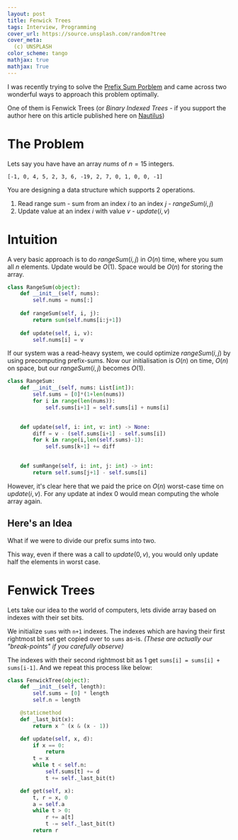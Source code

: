 ```yaml
---
layout: post
title: Fenwick Trees
tags: Interview, Programming
cover_url: https://source.unsplash.com/random?tree
cover_meta: 
  (c) UNSPLASH
color_scheme: tango
mathjax: true
mathjax: True
---
```

<style TYPE="text/css">
code.has-jax {font: inherit; font-size: 100%; background: inherit; border: inherit;}
</style>
<script type="text/x-mathjax-config">
MathJax.Hub.Config({
    tex2jax: {
        inlineMath: [['$','$']],
        skipTags: ['script', 'noscript', 'style', 'textarea', 'pre'] // removed 'code' entry
    }
});
MathJax.Hub.Queue(function() {
    var all = MathJax.Hub.getAllJax(), i;
    for(i = 0; i < all.length; i += 1) {
        all[i].SourceElement().parentNode.className += ' has-jax';
    }
});
</script>
<script type="text/javascript" src="https://cdnjs.cloudflare.com/ajax/libs/mathjax/2.7.4/MathJax.js?config=TeX-AMS_HTML-full"></script>

I was recently trying to solve the <a href="https://en.wikipedia.org/wiki/Range_query_(data_structures)" target="_blank">Prefix Sum Porblem</a> and came across two wonderful ways to approach this problem optimally.

One of them is Fenwick Trees (or <i>Binary Indexed Trees</i> - if you support the author here on this article published here on <a href="http://nautil.us/issue/89/the-dark-side/why-mathematicians-should-stop-naming-things-after-each-other">Nautilus</a>)

# The Problem

Lets say you have have an array $nums$ of $n = 15$ integers.

`[-1, 0, 4, 5, 2, 3, 6, -19, 2, 7, 0, 1, 0, 0, -1]`

You are designing a data structure which supports 2 operations.

1. Read range sum - sum from an index $i$ to an index $j$ - $rangeSum(i,j)$
2. Update value at an index $i$ with value $v$ - $update(i,v)$

# Intuition

A very basic approach is to do $rangeSum(i,j)$ in $O(n)$ time, where you sum all $n$ elements. Update would be $O(1)$. Space would be $O(n)$ for storing the array.

```python
class RangeSum(object):
    def __init__(self, nums):
        self.nums = nums[:]
    
    def rangeSum(self, i, j):
        return sum(self.nums[i:j+1])
    
    def update(self, i, v):
        self.nums[i] = v
```

If our system was a read-heavy system, we could optimize $rangeSum(i,j)$ by using precomputing prefix-sums. Now our initialisation is $O(n)$ on time, $O(n)$ on space, but our $rangeSum(i,j)$ becomes $O(1)$. 

```python
class RangeSum:
    def __init__(self, nums: List[int]):
        self.sums = [0]*(1+len(nums))
        for i in range(len(nums)):
            self.sums[i+1] = self.sums[i] + nums[i]
        

    def update(self, i: int, v: int) -> None:
        diff = v - (self.sums[i+1] - self.sums[i])
        for k in range(i,len(self.sums)-1):
            self.sums[k+1] += diff 
        

    def sumRange(self, i: int, j: int) -> int:
        return self.sums[j+1] - self.sums[i] 
```

However, it's clear here that we paid the price on $O(n)$ worst-case time on $update(i,v)$. For any update at index 0 would mean computing the whole array again.

## Here's an Idea

What if we were to divide our prefix sums into two.

This way, even if there was a call to $update(0, v)$, you would only update half the elements in worst case.

# Fenwick Trees

Lets take our idea to the world of computers, lets divide array based on indexes with their set bits.

We initialize `sums` with `n+1` indexes. The indexes which are having their first rightmost bit set get copied over to `sums` as-is. <i>(These are actually our "break-points" if you carefully observe)</i>

The indexes with their second rightmost bit as 1 get `sums[i] = sums[i] + sums[i-1]`. And we repeat this process like below:


```python
class FenwickTree(object):
    def __init__(self, length):
        self.sums = [0] * length
        self.n = length

    @staticmethod
    def _last_bit(x):
        return x ^ (x & (x - 1))

    def update(self, x, d):
        if x == 0:
            return
        t = x
        while t < self.n:
            self.sums[t] += d
            t += self._last_bit(t)

    def get(self, x):
        t, r = x, 0
        a = self.a
        while t > 0:
            r += a[t]
            t -= self._last_bit(t)
        return r
```


